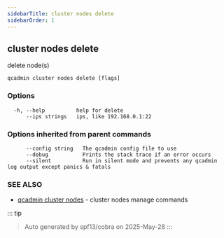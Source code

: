 ```yaml
---
sidebarTitle: cluster nodes delete
sidebarOrder: 1
---
```


## cluster nodes delete

delete node(s)

```
qcadmin cluster nodes delete [flags]
```

### Options

```
  -h, --help          help for delete
      --ips strings   ips, like 192.168.0.1:22
```

### Options inherited from parent commands

```
      --config string   The qcadmin config file to use
      --debug           Prints the stack trace if an error occurs
      --silent          Run in silent mode and prevents any qcadmin log output except panics & fatals
```

### SEE ALSO

* [qcadmin cluster nodes](cluster_nodes.md)	 - cluster nodes manage commands

::: tip
>Auto generated by spf13/cobra on 2025-May-28
:::